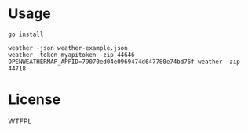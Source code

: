 # Usage

    go install

    weather -json weather-example.json
    weather -token myapitoken -zip 44646
    OPENWEATHERMAP_APPID=79070ed04e0969474d647780e74bd76f weather -zip 44718
    
# License
WTFPL
